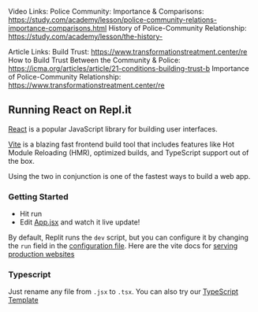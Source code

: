 Video Links:
Police Community: Importance & Comparisons: https://study.com/academy/lesson/police-community-relations-importance-comparisons.html
History of Police-Community Relationship: https://study.com/academy/lesson/the-history-

Article Links:
Build Trust: https://www.transformationstreatment.center/re
How to Build Trust Between the Community & Police: https://icma.org/articles/article/21-conditions-building-trust-b
Importance of Police-Community Relationship: https://www.transformationstreatment.center/re







## Running React on Repl.it

[React](https://reactjs.org/) is a popular JavaScript library for building user interfaces.

[Vite](https://vitejs.dev/) is a blazing fast frontend build tool that includes features like Hot Module Reloading (HMR), optimized builds, and TypeScript support out of the box.

Using the two in conjunction is one of the fastest ways to build a web app.

### Getting Started
- Hit run
- Edit [App.jsx](#src/App.jsx) and watch it live update!

By default, Replit runs the `dev` script, but you can configure it by changing the `run` field in the [configuration file](#.replit). Here are the vite docs for [serving production websites](https://vitejs.dev/guide/build.html)

### Typescript

Just rename any file from `.jsx` to `.tsx`. You can also try our [TypeScript Template](https://replit.com/@replit/React-TypeScript)